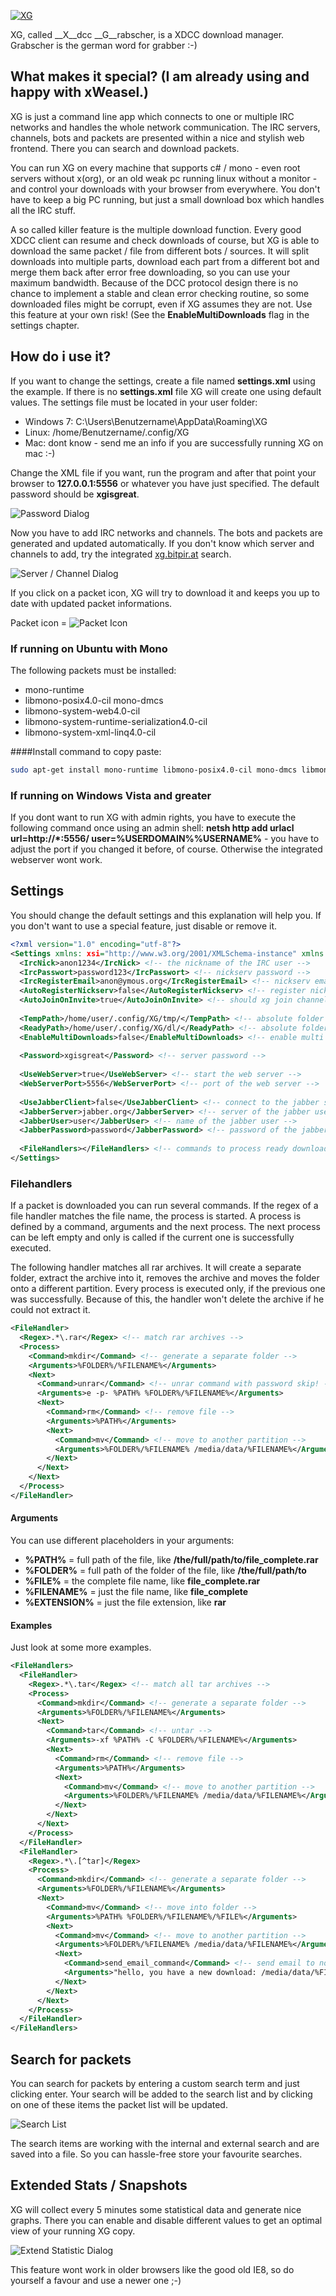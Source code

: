 [![XG](http://xg.bitpir.at/images/xg_bw.png)](http://www.larsformella.de/lang/en/portfolio/programme-software/xg)

XG, called __X__dcc __G__rabscher, is a XDCC download manager. Grabscher is the german word for grabber :-)

## What makes it special? (I am already using and happy with xWeasel.)
XG is just a command line app which connects to one or multiple IRC networks and handles the whole network communication. The IRC servers, channels, bots and packets are presented within a nice and stylish web frontend. There you can search and download packets.

You can run XG on every machine that supports c# / mono - even root servers without x(org), or an old weak pc running linux without a monitor - and control your downloads with your browser from everywhere. You don't have to keep a big PC running, but just a small download box which handles all the IRC stuff.

A so called killer feature is the multiple download function. Every good XDCC client can resume and check downloads of course, but XG is able to download the same packet / file from different bots / sources. It will split downloads into multiple parts, download each part from a different bot and merge them back after error free downloading, so you can use your maximum bandwidth. Because of the DCC protocol design there is no chance to implement a stable and clean error checking routine, so some downloaded files might be corrupt, even if XG assumes they are not. Use this feature at your own risk! (See the __EnableMultiDownloads__ flag in the settings chapter.

## How do i use it?
If you want to change the settings, create a file named __settings.xml__ using the example. If there is no __settings.xml__ file XG will create one using default values. The settings file must be located in your user folder:

* Windows 7: C:\Users\Benutzername\AppData\Roaming\XG
* Linux: /home/Benutzername/.config/XG
* Mac: dont know - send me an info if you are successfully running XG on mac :-)


Change the XML file if you want, run the program and after that point your browser to __127.0.0.1:5556__ or whatever you have just specified. The default password should be __xgisgreat__.

![Password Dialog](http://xg.bitpir.at/images/help/password_dialog.png)

Now you have to add IRC networks and channels. The bots and packets are generated and updated automatically. If you don't know which server and channels to add, try the integrated [xg.bitpir.at](http://xg.bitpir.at) search.

![Server / Channel Dialog](http://xg.bitpir.at/images/help/server_channel_dialog.png)

If you click on a packet icon, XG will try to download it and keeps you up to date with updated packet informations.

Packet icon = ![Packet Icon](http://xg.bitpir.at/images/help/packet_icon.png)

### If running on Ubuntu with Mono

The following packets must be installed:

* mono-runtime
* libmono-posix4.0-cil mono-dmcs
* libmono-system-web4.0-cil
* libmono-system-runtime-serialization4.0-cil
* libmono-system-xml-linq4.0-cil

####Install command to copy paste:

```bash
sudo apt-get install mono-runtime libmono-posix4.0-cil mono-dmcs libmono-system-web4.0-cil libmono-system-runtime-serialization4.0-cil libmono-system-xml-linq4.0-cil
```

### If running on Windows Vista and greater

If you dont want to run XG with admin rights, you have to execute the following command once using an admin shell: __netsh http add urlacl url=http://*:5556/ user=%USERDOMAIN%\%USERNAME%__ - you have to adjust the port if you changed it before, of course. Otherwise the integrated webserver wont work.

## Settings

You should change the default settings and this explanation will help you. If you don't want to use a special feature, just disable or remove it.

```xml
<?xml version="1.0" encoding="utf-8"?>
<Settings xmlns: xsi="http://www.w3.org/2001/XMLSchema-instance" xmlns: xsd="http://www.w3.org/2001/XMLSchema">
  <IrcNick>anon1234</IrcNick> <!-- the nickname of the IRC user -->
  <IrcPasswort>password123</IrcPasswort> <!-- nickserv password -->
  <IrcRegisterEmail>anon@ymous.org</IrcRegisterEmail> <!-- nickserv email -->
  <AutoRegisterNickserv>false</AutoRegisterNickserv> <!-- register nick if he does not exist -->
  <AutoJoinOnInvite>true</AutoJoinOnInvite> <!-- should xg join channels on invite -->
  
  <TempPath>/home/user/.config/XG/tmp/</TempPath> <!-- absolute folder of the temporary download folder -->
  <ReadyPath>/home/user/.config/XG/dl/</ReadyPath> <!-- absolute folder for ready downloads -->
  <EnableMultiDownloads>false</EnableMultiDownloads> <!-- enable multi bot dl feature -->
  
  <Password>xgisgreat</Password> <!-- server password -->
  
  <UseWebServer>true</UseWebServer> <!-- start the web server -->
  <WebServerPort>5556</WebServerPort> <!-- port of the web server -->
  
  <UseJabberClient>false</UseJabberClient> <!-- connect to the jabber server -->
  <JabberServer>jabber.org</JabberServer> <!-- server of the jabber user -->
  <JabberUser>user</JabberUser> <!-- name of the jabber user -->
  <JabberPassword>password</JabberPassword> <!-- password of the jabber user -->
  
  <FileHandlers></FileHandlers> <!-- commands to process ready downloads - see next chapter -->
</Settings>
```

### Filehandlers

If a packet is downloaded you can run several commands. If the regex of a file handler matches the file name, the process is started. A process is defined by a command, arguments and the next process. The next process can be left empty and only is called if the current one is successfully executed.

The following handler matches all rar archives. It will create a separate folder, extract the archive into it, removes the archive and moves the folder onto a different partition. Every process is executed only, if the previous one was successfully. Because of this, the handler won't delete the archive if he could not extract it.

```xml
<FileHandler>
  <Regex>.*\.rar</Regex> <!-- match rar archives -->
  <Process>
    <Command>mkdir</Command> <!-- generate a separate folder -->
    <Arguments>%FOLDER%/%FILENAME%</Arguments>
    <Next>
      <Command>unrar</Command> <!-- unrar command with password skip! -->
      <Arguments>e -p- %PATH% %FOLDER%/%FILENAME%</Arguments>
      <Next>
        <Command>rm</Command> <!-- remove file -->
        <Arguments>%PATH%</Arguments>
        <Next>
          <Command>mv</Command> <!-- move to another partition -->
          <Arguments>%FOLDER%/%FILENAME% /media/data/%FILENAME%</Arguments>
        </Next>
      </Next>
    </Next>
  </Process>
</FileHandler>
```

#### Arguments

You can use different placeholders in your arguments:

* __%PATH%__ = full path of the file, like __/the/full/path/to/file_complete.rar__
* __%FOLDER%__ = full path of the folder of the file, like __/the/full/path/to__
* __%FILE%__ = the complete file name, like __file_complete.rar__
* __%FILENAME%__ = just the file name, like __file_complete__
* __%EXTENSION%__ = just the file extension, like __rar__

#### Examples

Just look at some more examples.

```xml
<FileHandlers>
  <FileHandler>
    <Regex>.*\.tar</Regex> <!-- match all tar archives -->
    <Process>
      <Command>mkdir</Command> <!-- generate a separate folder -->
      <Arguments>%FOLDER%/%FILENAME%</Arguments>
      <Next>
        <Command>tar</Command> <!-- untar -->
        <Arguments>-xf %PATH% -C %FOLDER%/%FILENAME%</Arguments>
        <Next>
          <Command>rm</Command> <!-- remove file -->
          <Arguments>%PATH%</Arguments>
          <Next>
            <Command>mv</Command> <!-- move to another partition -->
            <Arguments>%FOLDER%/%FILENAME% /media/data/%FILENAME%</Arguments>
          </Next>
        </Next>
      </Next>
    </Process>
  </FileHandler>
  <FileHandler>
    <Regex>.*\.[^tar]</Regex>
    <Process>
      <Command>mkdir</Command> <!-- generate a separate folder -->
      <Arguments>%FOLDER%/%FILENAME%</Arguments>
      <Next>
        <Command>mv</Command> <!-- move into folder -->
        <Arguments>%PATH% %FOLDER%/%FILENAME%/%FILE%</Arguments>
        <Next>
          <Command>mv</Command> <!-- move to another partition -->
          <Arguments>%FOLDER%/%FILENAME% /media/data/%FILENAME%</Arguments>
          <Next>
            <Command>send_email_command</Command> <!-- send email to notify -->
            <Arguments>"hello, you have a new download: /media/data/%FILENAME%"</Arguments>
          </Next>
        </Next>
      </Next>
    </Process>
  </FileHandler>
</FileHandlers>
```
## Search for packets

You can search for packets by entering a custom search term and just clicking enter. Your search will be added to the search list and by clicking on one of these items the packet list will be updated.

![Search List](http://xg.bitpir.at/images/help/search_list.png)

The search items are working with the internal and external search and are saved into a file. So you can hassle-free store your favourite searches.

## Extended Stats / Snapshots

XG will collect every 5 minutes some statistical data and generate nice graphs. There you can enable and disable different values to get an optimal view of your running XG copy.

![Extend Statistic Dialog](http://xg.bitpir.at/images/help/snapshots.png)

This feature wont work in older browsers like the good old IE8, so do yourself a favour and use a newer one ;-)
